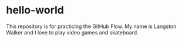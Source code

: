 # hello-world
This repository is for practicing the GitHub Flow.
My name is Langston Walker and I love to play video games and skateboard.
